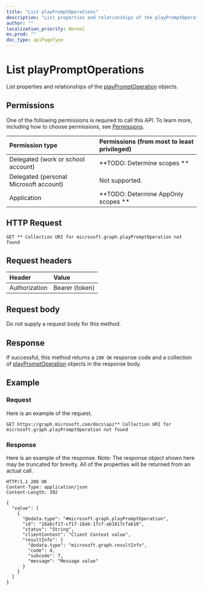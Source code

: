 ```yaml
---
title: "List playPromptOperations"
description: "List properties and relationships of the playPromptOperation objects."
author: ""
localization_priority: Normal
ms.prod: ""
doc_type: apiPageType
---
```


# List playPromptOperations

List properties and relationships of the [playPromptOperation](../resources/playpromptoperation.md) objects.

## Permissions
One of the following permissions is required to call this API. To learn more, including how to choose permissions, see [Permissions](/concepts/permissions-reference.md).

|Permission type|Permissions (from most to least privileged)|
|:---|:---|
|Delegated (work or school account)|**TODO: Determine scopes **|
|Delegated (personal Microsoft account)|Not supported.|
|Application|**TODO: Determine AppOnly scopes **|

## HTTP Request
<!-- {
  "blockType": "ignored"
}
-->
``` http
GET ** Collection URI for microsoft.graph.playPromptOperation not found
```

## Request headers
|Header|Value|
|:---|:---|
|Authorization|Bearer {token}|

## Request body
Do not supply a request body for this method.

## Response
If successful, this method returns a `200 OK` response code and a collection of [playPromptOperation](../resources/playpromptoperation.md) objects in the response body.

## Example

### Request
Here is an example of the request.
<!-- {
  "blockType": "request",
  "name": "get_playpromptoperation"
}
-->
``` http
GET https://graph.microsoft.com/docs\api** Collection URI for microsoft.graph.playPromptOperation not found
```

### Response
Here is an example of the response. Note: The response object shown here may be truncated for brevity. All of the properties will be returned from an actual call.
<!-- {
  "blockType": "response",
  "truncated": true,
  "@odata.type": "collection(microsoft.graph.playpromptoperation)"
}
-->
``` http
HTTP/1.1 200 OK
Content-Type: application/json
Content-Length: 392

{
  "value": [
    {
      "@odata.type": "#microsoft.graph.playPromptOperation",
      "id": "18abcf17-cf17-18ab-17cf-ab1817cfab18",
      "status": "String",
      "clientContext": "Client Context value",
      "resultInfo": {
        "@odata.type": "microsoft.graph.resultInfo",
        "code": 4,
        "subcode": 7,
        "message": "Message value"
      }
    }
  ]
}
```

